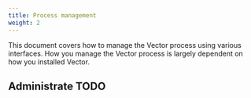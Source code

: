 ```yaml
---
title: Process management
weight: 2
---
```


This document covers how to manage the Vector process using various interfaces. How you manage the Vector process is largely dependent on how you installed Vector.

## Administrate TODO
